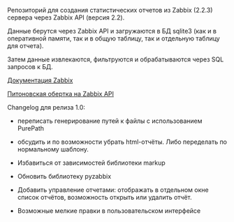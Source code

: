 Репозиторий для создания статистических отчетов из Zabbix (2.2.3) сервера через Zabbix API (версия 2.2).

Данные берутся через Zabbix API и загружаются в БД sqlite3 (как и в оперативной памяти, так и в общую таблицу, так и отдельную таблицу для отчета).

Затем данные извлекаются, фильтруются и обрабатываются через SQL запросов к БД.

[Документация Zabbix](https://www.zabbix.com/documentation/2.2/manual/api) 

[Питоновская обертка на Zabbix API](https://github.com/blacked/py-zabbix)

Changelog для релиза 1.0:
* переписать генерирование путей к файлы с использованием PurePath

* обсудить и по возможности убрать html-отчёты. Либо переделать по нормальному шаблону.

* Избавиться от зависимостей библиотеки markup

* Обновить библиотеку pyzabbix 

* Добавить управление отчетами: отображать в отдельном окне список отчётов, возможность открыть или удалить отчёт.

* Возможные мелкие правки в пользовательском интерфейсе